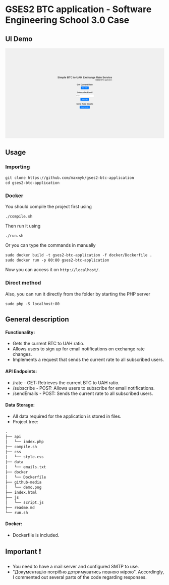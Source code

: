 # GSES2 BTC application - Software Engineering School 3.0 Case

## UI Demo
![demo](https://github.com/maxmyk/gses2-btc-application/blob/master/github-media/demo.png?raw=true)

## Usage

### Importing

```
git clone https://github.com/maxmyk/gses2-btc-application
cd gses2-btc-application
```

### Docker

You should compile the project first using

```
./compile.sh
```

Then run it using

```
./run.sh
```

Or you can type the commands in manually

```
sudo docker build -t gses2-btc-application -f docker/Dockerfile .
sudo docker run -p 80:80 gses2-btc-application
```

Now you can access it on ```http://localhost/```.


### Direct method

Also, you can run it directly from the folder by starting the PHP server

```
sudo php -S localhost:80
```

## General description

#### Functionality:
* Gets the current BTC to UAH ratio.
* Allows users to sign up for email notifications on exchange rate changes.
* Implements a request that sends the current rate to all subscribed users.

#### API Endpoints:
* /rate - GET: Retrieves the current BTC to UAH ratio.
* /subscribe - POST: Allows users to subscribe for email notifications.
* /sendEmails - POST: Sends the current rate to all subscribed users.

#### Data Storage:
* All data required for the application is stored in files.
* Project tree:
```
.
├── api
│   └── index.php
├── compile.sh
├── css
│   └── style.css
├── data
│   └── emails.txt
├── docker
│   └── Dockerfile
├── github-media
│   └── demo.png
├── index.html
├── js
│   └── script.js
├── readme.md
└── run.sh
```

#### Docker:
* Dockerfile is included.

## Important :exclamation:

* You need to have a mail server and configured SMTP to use.
* "Документацію потрібно дотримуватись повною мірою". Accordingly, I commented out several parts of the code regarding responses.